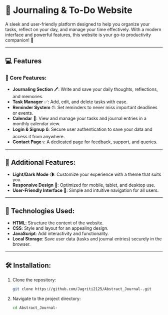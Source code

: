 # 📝 Journaling & To-Do Website  

A sleek and user-friendly platform designed to help you organize your tasks, reflect on your day, and manage your time effectively. With a modern interface and powerful features, this website is your go-to productivity companion! 🌟  

---

## 💻 Features  

### 🌟 Core Features:
- **Journaling Section** 🖊️: Write and save your daily thoughts, reflections, and memories.
- **Task Manager** ✅: Add, edit, and delete tasks with ease.
- **Reminder System** ⏰: Set reminders to never miss important deadlines or events.
- **Calendar** 📅: View and manage your tasks and journal entries in a monthly calendar view.
- **Login & Signup** 🔒: Secure user authentication to save your data and access it from anywhere.
- **Contact Page** 📞: A dedicated page for feedback, support, and queries.

---

## 🎨 Additional Features:
- **Light/Dark Mode** 🌗: Customize your experience with a theme that suits you.
- **Responsive Design** 📱: Optimized for mobile, tablet, and desktop use.
- **User-Friendly Interface** 🌟: Simple and intuitive navigation for all users.

---

## 🚀 Technologies Used:
- **HTML**: Structure the content of the website.
- **CSS**: Style and layout for an appealing design.
- **JavaScript**: Add interactivity and functionality.
- **Local Storage**: Save user data (tasks and journal entries) securely in the browser.

---

## 🛠️ Installation:
1. Clone the repository:
   ```bash
   git clone https://github.com/Jagriti2125/Abstract_Journal-.git

2. Navigate to the project directory:
   ```bash
   cd Abstract_Journal-

